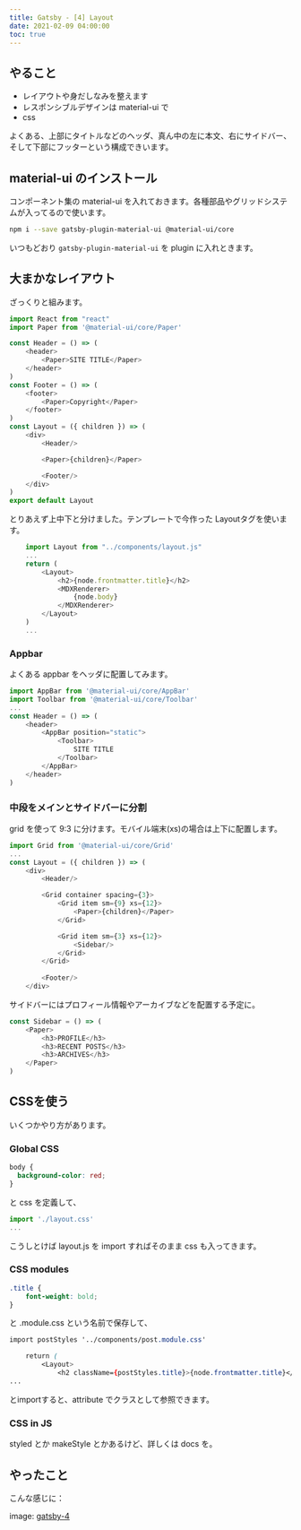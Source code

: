 ```yaml
---
title: Gatsby - [4] Layout
date: 2021-02-09 04:00:00
toc: true
---
```


## やること

- レイアウトや身だしなみを整えます
- レスポンシブルデザインは material-ui で
- css 

よくある、上部にタイトルなどのヘッダ、真ん中の左に本文、右にサイドバー、そして下部にフッターという構成できいます。

## material-ui のインストール
コンポーネント集の material-ui を入れておきます。各種部品やグリッドシステムが入ってるので使います。

```sh
npm i --save gatsby-plugin-material-ui @material-ui/core 
```

いつもどおり `gatsby-plugin-material-ui` を plugin に入れときます。

## 大まかなレイアウト
ざっくりと組みます。

```js:title=src/components/layout.js
import React from "react"
import Paper from '@material-ui/core/Paper'

const Header = () => (
    <header>
        <Paper>SITE TITLE</Paper>
    </header>
)
const Footer = () => (
    <footer>
        <Paper>Copyright</Paper>
    </footer>
)
const Layout = ({ children }) => (
    <div>
        <Header/>

        <Paper>{children}</Paper>

        <Footer/>        
    </div>
)
export default Layout
```

とりあえず上中下と分けました。テンプレートで今作った Layoutタグを使います。

```js:title=src/templates/post-template.js
    import Layout from "../components/layout.js"
    ...
    return (
        <Layout>
            <h2>{node.frontmatter.title}</h2>
            <MDXRenderer>
                {node.body}
            </MDXRenderer>
        </Layout>
    )
    ...
```

### Appbar
よくある appbar をヘッダに配置してみます。

```js:title=src/components/layout.js
import AppBar from '@material-ui/core/AppBar'
import Toolbar from '@material-ui/core/Toolbar'
...
const Header = () => (
    <header>
        <AppBar position="static">
            <Toolbar>
                SITE TITLE
            </Toolbar>    
        </AppBar>
    </header>    
)
```
### 中段をメインとサイドバーに分割

grid を使って 9:3 に分けます。モバイル端末(xs)の場合は上下に配置します。

```js:title=src/components/layout.js
import Grid from '@material-ui/core/Grid'
...
const Layout = ({ children }) => (
    <div>
        <Header/>

        <Grid container spacing={3}>
            <Grid item sm={9} xs={12}>
                <Paper>{children}</Paper>
            </Grid>

            <Grid item sm={3} xs={12}>
                <Sidebar/>
            </Grid>
        </Grid>
        
        <Footer/>
    </div>
```

サイドバーにはプロフィール情報やアーカイブなどを配置する予定に。

```js:title=src/components/sidebar.js
const Sidebar = () => (
    <Paper>
        <h3>PROFILE</h3>
        <h3>RECENT POSTS</h3>
        <h3>ARCHIVES</h3>
    </Paper>
)
```

## CSSを使う
いくつかやり方があります。

### Global CSS
```css:title=src/components/layout.css
body {
  background-color: red;
}
```

と css を定義して、

```js:title=src/components/layout.js
import './layout.css'
...
```

こうしとけば layout.js を import すればそのまま css も入ってきます。

### CSS modules
```css:title=src/components/post.module.css
.title {
    font-weight: bold;
}
```
と .module.css という名前で保存して、

```js:title=src/templates/post-template.css
import postStyles '../components/post.module.css'

    return (
        <Layout>
            <h2 className={postStyles.title}>{node.frontmatter.title}</h2>
...            
```

とimportすると、attribute でクラスとして参照できます。


### CSS in JS
styled とか makeStyle とかあるけど、詳しくは docs を。


## やったこと
こんな感じに：


image: [gatsby-4](/images/gatsby-4.png) 
